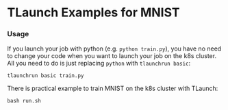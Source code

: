 # TLaunch Examples for MNIST

### Usage

If you launch your job with python (e.g. `python train.py`), 
you have no need to change your code when you want to launch your job on the k8s cluster.
All you need to do is just replacing `python` with `tlaunchrun basic`:
```shell
tlaunchrun basic train.py
```

There is  practical example to train MNIST on the k8s cluster with TLaunch:
```shell
bash run.sh
```